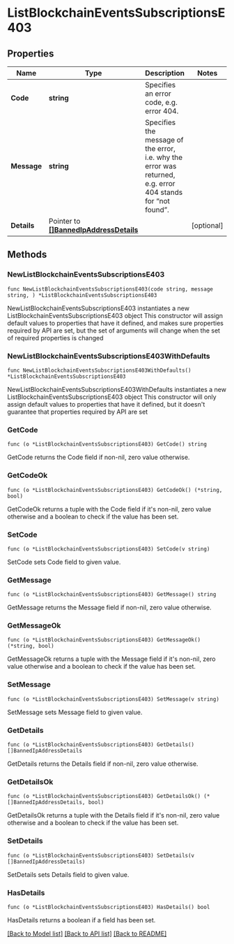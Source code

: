 # ListBlockchainEventsSubscriptionsE403

## Properties

Name | Type | Description | Notes
------------ | ------------- | ------------- | -------------
**Code** | **string** | Specifies an error code, e.g. error 404. | 
**Message** | **string** | Specifies the message of the error, i.e. why the error was returned, e.g. error 404 stands for “not found”. | 
**Details** | Pointer to [**[]BannedIpAddressDetails**](BannedIpAddressDetails.md) |  | [optional] 

## Methods

### NewListBlockchainEventsSubscriptionsE403

`func NewListBlockchainEventsSubscriptionsE403(code string, message string, ) *ListBlockchainEventsSubscriptionsE403`

NewListBlockchainEventsSubscriptionsE403 instantiates a new ListBlockchainEventsSubscriptionsE403 object
This constructor will assign default values to properties that have it defined,
and makes sure properties required by API are set, but the set of arguments
will change when the set of required properties is changed

### NewListBlockchainEventsSubscriptionsE403WithDefaults

`func NewListBlockchainEventsSubscriptionsE403WithDefaults() *ListBlockchainEventsSubscriptionsE403`

NewListBlockchainEventsSubscriptionsE403WithDefaults instantiates a new ListBlockchainEventsSubscriptionsE403 object
This constructor will only assign default values to properties that have it defined,
but it doesn't guarantee that properties required by API are set

### GetCode

`func (o *ListBlockchainEventsSubscriptionsE403) GetCode() string`

GetCode returns the Code field if non-nil, zero value otherwise.

### GetCodeOk

`func (o *ListBlockchainEventsSubscriptionsE403) GetCodeOk() (*string, bool)`

GetCodeOk returns a tuple with the Code field if it's non-nil, zero value otherwise
and a boolean to check if the value has been set.

### SetCode

`func (o *ListBlockchainEventsSubscriptionsE403) SetCode(v string)`

SetCode sets Code field to given value.


### GetMessage

`func (o *ListBlockchainEventsSubscriptionsE403) GetMessage() string`

GetMessage returns the Message field if non-nil, zero value otherwise.

### GetMessageOk

`func (o *ListBlockchainEventsSubscriptionsE403) GetMessageOk() (*string, bool)`

GetMessageOk returns a tuple with the Message field if it's non-nil, zero value otherwise
and a boolean to check if the value has been set.

### SetMessage

`func (o *ListBlockchainEventsSubscriptionsE403) SetMessage(v string)`

SetMessage sets Message field to given value.


### GetDetails

`func (o *ListBlockchainEventsSubscriptionsE403) GetDetails() []BannedIpAddressDetails`

GetDetails returns the Details field if non-nil, zero value otherwise.

### GetDetailsOk

`func (o *ListBlockchainEventsSubscriptionsE403) GetDetailsOk() (*[]BannedIpAddressDetails, bool)`

GetDetailsOk returns a tuple with the Details field if it's non-nil, zero value otherwise
and a boolean to check if the value has been set.

### SetDetails

`func (o *ListBlockchainEventsSubscriptionsE403) SetDetails(v []BannedIpAddressDetails)`

SetDetails sets Details field to given value.

### HasDetails

`func (o *ListBlockchainEventsSubscriptionsE403) HasDetails() bool`

HasDetails returns a boolean if a field has been set.


[[Back to Model list]](../README.md#documentation-for-models) [[Back to API list]](../README.md#documentation-for-api-endpoints) [[Back to README]](../README.md)


